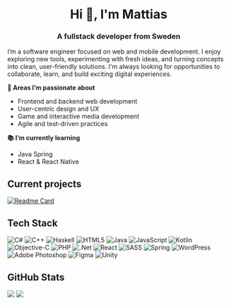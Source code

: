 <h1 align=center>Hi 👋, I'm Mattias</h1>

<h3 align=center> A fullstack developer from Sweden</h3>

I’m a software engineer focused on web and mobile development. I enjoy exploring new tools, experimenting with fresh ideas, and turning concepts into clean, user-friendly solutions.  I'm always looking for opportunities to collaborate, learn, and build exciting digital experiences.

**🚀 Areas I’m passionate about**
- Frontend and backend web development
- User-centric design and UX
- Game and interactive media development
- Agile and test-driven practices

**📚 I’m currently learning**
- Java Spring
- React & React Native

## Current projects
<!-- - NodeBBReader [WIP] -->
[![Readme Card](https://github-readme-stats.vercel.app/api/pin/?username=mhell&repo=NodeBBApp)](https://github.com/mhell/NodeBBApp)

## Tech Stack
![C#](https://img.shields.io/badge/c%23-%23239120.svg?style=for-the-badge&logo=csharp&logoColor=white) ![C++](https://img.shields.io/badge/c++-%2300599C.svg?style=for-the-badge&logo=c%2B%2B&logoColor=white) ![Haskell](https://img.shields.io/badge/Haskell-5e5086?style=for-the-badge&logo=haskell&logoColor=white) ![HTML5](https://img.shields.io/badge/html5-%23E34F26.svg?style=for-the-badge&logo=html5&logoColor=white) ![Java](https://img.shields.io/badge/java-%23ED8B00.svg?style=for-the-badge&logo=openjdk&logoColor=white) ![JavaScript](https://img.shields.io/badge/javascript-%23323330.svg?style=for-the-badge&logo=javascript&logoColor=%23F7DF1E) ![Kotlin](https://img.shields.io/badge/kotlin-%237F52FF.svg?style=for-the-badge&logo=kotlin&logoColor=white) ![Objective-C](https://img.shields.io/badge/OBJECTIVE--C-%233A95E3.svg?style=for-the-badge&logo=apple&logoColor=white) ![PHP](https://img.shields.io/badge/php-%23777BB4.svg?style=for-the-badge&logo=php&logoColor=white) ![.Net](https://img.shields.io/badge/.NET-5C2D91?style=for-the-badge&logo=.net&logoColor=white) ![React](https://img.shields.io/badge/react-%2320232a.svg?style=for-the-badge&logo=react&logoColor=%2361DAFB) ![SASS](https://img.shields.io/badge/SASS-hotpink.svg?style=for-the-badge&logo=SASS&logoColor=white) ![Spring](https://img.shields.io/badge/spring-%236DB33F.svg?style=for-the-badge&logo=spring&logoColor=white) ![WordPress](https://img.shields.io/badge/WordPress-%23117AC9.svg?style=for-the-badge&logo=WordPress&logoColor=white) ![Adobe Photoshop](https://img.shields.io/badge/adobe%20photoshop-%2331A8FF.svg?style=for-the-badge&logo=adobe%20photoshop&logoColor=white) ![Figma](https://img.shields.io/badge/figma-%23F24E1E.svg?style=for-the-badge&logo=figma&logoColor=white) ![Unity](https://img.shields.io/badge/unity-%23000000.svg?style=for-the-badge&logo=unity&logoColor=white)

## GitHub Stats
![](https://github-readme-stats.vercel.app/api?username=mhell&theme=transparent&hide_border=false&include_all_commits=false&count_private=false)
![](https://github-readme-stats.vercel.app/api/top-langs/?username=mhell&theme=transparent&hide_border=false&include_all_commits=false&count_private=false&layout=compact)
<!--![](https://nirzak-streak-stats.vercel.app/?user=mhell&theme=vue&hide_border=false)-->

<!-- 
![](https://github-profile-trophy.vercel.app/?username=mhell&theme=transparent&no-frame=false&no-bg=true&margin-w=4)

# Top Contributed Repo
![](https://github-contributor-stats.vercel.app/api?username=mhell&limit=5&theme=shadow_blue&combine_all_yearly_contributions=true)

[![](https://visitcount.itsvg.in/api?id=mhell&icon=0&color=0)](https://visitcount.itsvg.in)
-->
<!-- Proudly created with GPRM ( https://gprm.itsvg.in ) -->
